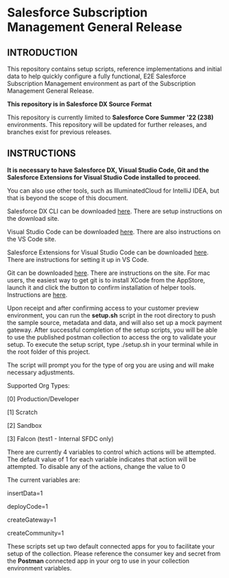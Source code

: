 # **Salesforce Subscription Management General Release**

## **INTRODUCTION**

This repository contains setup scripts, reference implementations and initial data to help quickly configure a fully functional, E2E Salesforce Subscription Management environment as part of the Subscription Management General Release.

**This repository is in Salesforce DX Source Format**

This repository is currently limited to **Salesforce Core Summer '22 (238)** environments.   This repository will be updated for further releases, and branches exist for previous releases.

## **INSTRUCTIONS**

**It is necessary to have Salesforce DX, Visual Studio Code, Git and the Salesforce Extensions for Visual Studio Code installed to proceed.**

You can also use other tools, such as IlluminatedCloud for IntelliJ IDEA, but that is beyond the scope of this document.

Salesforce DX CLI can be downloaded [here](https://developer.salesforce.com/docs/atlas.en-us.sfdx_setup.meta/sfdx_setup/sfdx_setup_install_cli.htm).     There are setup instructions on the download site.

Visual Studio Code can be downloaded [here](https://code.visualstudio.com/download). There are also instructions on the VS Code site.

Salesforce Extensions for Visual Studio Code can be downloaded [here](https://developer.salesforce.com/tools/vscode).  There are instructions for setting it up in VS Code.

Git can be downloaded [here](https://git-scm.com/downloads).  There are instructions on the site.  For mac users, the easiest way to get git is to install XCode from the AppStore, launch it and click the button to confirm installation of helper tools. Instructions are [here](https://www.freecodecamp.org/news/install-xcode-command-line-tools/).

Upon receipt and after confirming access to your customer preview environment, you can run the **setup.sh** script in the root directory to push the sample source, metadata and data, and will also set up a mock payment gateway.  After successful completion of the setup scripts, you will be able to use the published postman collection to access the org to validate your setup. To execute the setup script, type ./setup.sh in your terminal while in the root folder of this project.

The script will prompt you for the type of org you are using and will make necessary adjustments.

Supported Org Types:

[0] Production/Developer

[1] Scratch

[2] Sandbox

[3] Falcon (test1 - Internal SFDC only)

There are currently 4 variables to control which actions will be attempted.  The default value of 1 for each variable indicates that action will be attempted.  To disable any of the actions, change the value to 0

The current variables are:

insertData=1

deployCode=1

createGateway=1

createCommunity=1

These scripts set up two default connected apps for you to facilitate your setup of the collection.  Please reference the consumer key and secret from the **Postman** connected app in your org to use in your collection environment variables.